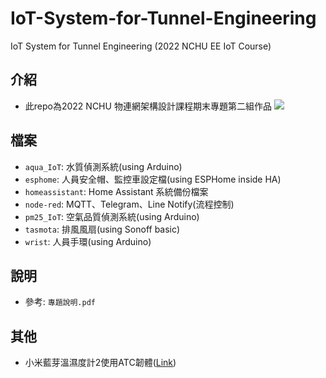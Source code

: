 # IoT-System-for-Tunnel-Engineering
IoT System for Tunnel Engineering (2022 NCHU EE IoT Course)

## 介紹
* 此repo為2022 NCHU 物連網架構設計課程期末專題第二組作品
![](https://i.imgur.com/WuQGEbA.jpg)

## 檔案
* `aqua_IoT`: 水質偵測系統(using Arduino)
* `esphome`: 人員安全帽、監控車設定檔(using ESPHome inside HA)
* `homeassistant`: Home Assistant 系統備份檔案
* `node-red`: MQTT、Telegram、Line Notify(流程控制)
* `pm25_IoT`: 空氣品質偵測系統(using Arduino)
* `tasmota`: 排風風扇(using Sonoff basic)
* `wrist`: 人員手環(using Arduino)

## 說明
* 參考: `專題說明.pdf`

## 其他
* 小米藍芽溫濕度計2使用ATC韌體([Link](https://pvvx.github.io/ATC_MiThermometer/TelinkMiFlasher.html))